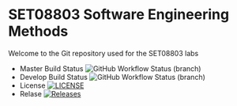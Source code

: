 # SET08803 Software Engineering Methods
Welcome to the Git repository used for the SET08803 labs

* Master Build Status ![GitHub Workflow Status (branch)](https://img.shields.io/github/workflow/status/oparatte/sem/A%20workflow%20for%20my%20Hello%20World%20App/master)
* Develop Build Status ![GitHub Workflow Status (branch)](https://img.shields.io/github/workflow/status/oparatte/sem/A%20workflow%20for%20my%20Hello%20World%20App/develop)
* License [![LICENSE](https://img.shields.io/github/license/oparatte/sem.svg?style=flat-square)](https://github.com/oparatte/sem/blob/master/LICENSE)
* Relase [![Releases](https://img.shields.io/github/release/oparatte/sem/all.svg?style=flat-square)](https://github.com/oparatte/sem/releases)

